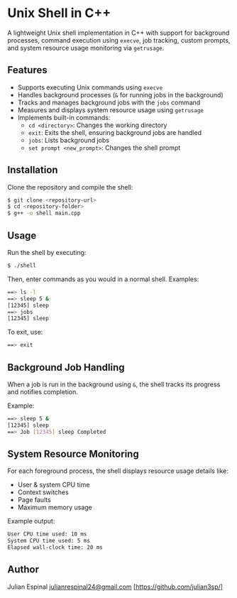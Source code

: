 # Unix Shell in C++

A lightweight Unix shell implementation in C++ with support for background processes, command execution using `execve`, job tracking, custom prompts, and system resource usage monitoring via `getrusage`.

## Features
- Supports executing Unix commands using `execve`
- Handles background processes (`&` for running jobs in the background)
- Tracks and manages background jobs with the `jobs` command
- Measures and displays system resource usage using `getrusage`
- Implements built-in commands:
  - `cd <directory>`: Changes the working directory
  - `exit`: Exits the shell, ensuring background jobs are handled
  - `jobs`: Lists background jobs
  - `set prompt <new_prompt>`: Changes the shell prompt

## Installation
Clone the repository and compile the shell:

```sh
$ git clone <repository-url>
$ cd <repository-folder>
$ g++ -o shell main.cpp
```

## Usage
Run the shell by executing:

```sh
$ ./shell
```

Then, enter commands as you would in a normal shell. Examples:

```sh
==> ls -l
==> sleep 5 &
[12345] sleep
==> jobs
[12345] sleep
```

To exit, use:

```sh
==> exit
```

## Background Job Handling
When a job is run in the background using `&`, the shell tracks its progress and notifies completion.

Example:

```sh
==> sleep 5 &
[12345] sleep
==> Job [12345] sleep Completed
```

## System Resource Monitoring
For each foreground process, the shell displays resource usage details like:
- User & system CPU time
- Context switches
- Page faults
- Maximum memory usage

Example output:

```sh
User CPU time used: 10 ms
System CPU time used: 5 ms
Elapsed wall-clock time: 20 ms
```
## Author
Julian Espinal
julianrespinal24@gmail.com
[https://github.com/julian3sp/]

